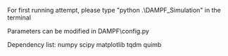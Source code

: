 For first running attempt, please type "python .\DAMPF_Simulation" in the terminal

Parameters can be modified in DAMPF\config.py

Dependency list: numpy scipy matplotlib tqdm quimb
